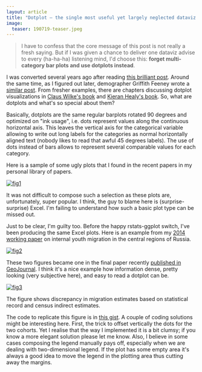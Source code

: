```yaml
---
layout: article
title: "Dotplot – the single most useful yet largely neglected dataviz type"
image:
  teaser: 190719-teaser.jpeg
---
```


> I have to confess that the core message of this post is not really a fresh saying. But if I was given a chance to deliver one dataviz advise to every (ha-ha-ha) listening mind, I'd choose this: **forget multi-category bar plots and use dotplots instead**.  

I was converted several years ago after reading [this brilliant post][post]. Around the same time, as I figured out later, demographer Griffith Feeney wrote a [similar post][grif]. From fresher examples, there are chapters discussing dotplot visualizations in [Claus Wilke's book][wilk] and [Kieran Healy's book][heal]. So, what are dotplots and what's so special about them? 

Basically, dotplots are the same regular barplots rotated 90 degrees and optimized on "ink usage", i.e. dots represent values along the continuous horizontal axis. This leaves the vertical axis for the categorical variable allowing to write out long labels for the categories as normal horizontally aligned text (nobody likes to read that awful 45 degrees labels). The use of dots instead of bars allows to represent several comparable values for each category.  


Here is a sample of some ugly plots that I found in the recent papers in my personal library of papers. 

[![fig1][f1]][f1]  

It was not difficult to compose such a selection as these plots are, unfortunately, super popular. I think, the guy to blame here is (surprise-surprise) Excel. I'm failing to understand how such a basic plot type can be missed out.  

Just to be clear, I'm guilty too. Before the happy rstats-ggplot switch, I've been producing the same Excel plots. Here is an example from my [2014 working paper][wp] on internal youth migration in the central regions of Russia.

[![fig2][f2]][f2]  

These two figures became one in the final paper recently [published in GeoJournal][geoj]. I think it's a nice example how information dense, pretty looking (very subjective here), and easy to read a dotplot can be. 

[![fig3][f3]][f3]  

The figure shows discrepancy in migration estimates based on statistical record and census indirect estimates.

The code to replicate this figure is in [this gist][gist]. A couple of coding solutions might be interesting here. First, the trick to offset vertically the dots for the two cohorts. Yet I realise that the way I implemented it is a bit clumsy; if you know a more elegant solution please let me know. Also, I believe in some cases composing the legend manually pays off, especially when we are dealing with two-dimensional legend. If the plot has some empty area it's always a good idea to move the legend in the plotting area thus cutting away the margins.  



[post]: http://www.b-eye-network.com/view/2468
[grif]: http://demographer.com/dsitl/08-cleveland-dot-plots/
[wilk]: https://serialmentor.com/dataviz/visualizing-amounts.html#dot-plots-and-heatmaps
[heal]: https://socviz.co/workgeoms.html#continuous-variables-by-group-or-category
[geoj]: https://doi.org/10.1111/tesg.12357
[wp]: https://ikashnitsky.github.io/www.nidi.nl/shared/content/output/papers/nidi-wp-2014-14.pdf
[gist]: https://gist.github.com/ikashnitsky/2f3e2b2af6f50911bb775bbce6eb0fb8




[f1]: https://ikashnitsky.github.io/images/190719/examples.png
[f2]: https://ikashnitsky.github.io/images/190719/two-figures.png
[f3]: https://ikashnitsky.github.io/images/190719/one-figure.png